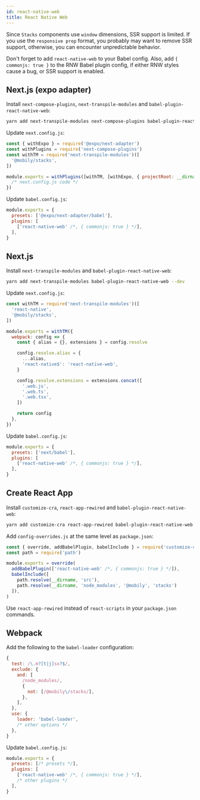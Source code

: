 ```yaml
---
id: react-native-web
title: React Native Web
---
```


Since `Stacks` components use `window` dimensions, SSR support is limited. If you use the `responsive prop` format, you probably may want to remove SSR support, otherwise, you can encounter unpredictable behavior.

Don't forget to add `react-native-web` to your Babel config. Also, add `{ commonjs: true }` to the RNW Babel plugin config, if either RNW styles cause a bug, or SSR support is enabled.

## Next.js (expo adapter)

Install `next-compose-plugins`, `next-transpile-modules` and `babel-plugin-react-native-web`:

```bash
yarn add next-transpile-modules next-compose-plugins babel-plugin-react-native-web --dev
```

Update `next.config.js`:

```js
const { withExpo } = require('@expo/next-adapter')
const withPlugins = require('next-compose-plugins')
const withTM = require('next-transpile-modules')([
  '@mobily/stacks',
])

module.exports = withPlugins([withTM, [withExpo, { projectRoot: __dirname }]], {
  /* next.config.js code */
})
```

Update `babel.config.js`:

```js
module.exports = {
  presets: ['@expo/next-adapter/babel'],
  plugins: [
    ['react-native-web' /*, { commonjs: true } */],
  ],
}
```

## Next.js

Install `next-transpile-modules` and `babel-plugin-react-native-web`:

```bash
yarn add next-transpile-modules babel-plugin-react-native-web --dev
```

Update `next.config.js`:

```js
const withTM = require('next-transpile-modules')([
  'react-native',
  '@mobily/stacks',
])

module.exports = withTM({
  webpack: config => {
    const { alias = {}, extensions } = config.resolve

    config.resolve.alias = {
      ...alias,
      'react-native$': 'react-native-web',
    }

    config.resolve.extensions = extensions.concat([
      '.web.js',
      '.web.ts',
      '.web.tsx',
    ])

    return config
  },
})
```

Update `babel.config.js`:

```js
module.exports = {
  presets: ['next/babel'],
  plugins: [
    ['react-native-web' /*, { commonjs: true } */],
  ],
}
```

## Create React App

Install `customize-cra`, `react-app-rewired` and `babel-plugin-react-native-web`:

```sh
yarn add customize-cra react-app-rewired babel-plugin-react-native-web --dev
```

Add `config-overrides.js` at the same level as `package.json`:

```js
const { override, addBabelPlugin, babelInclude } = require('customize-cra')
const path = require('path')

module.exports = override(
  addBabelPlugin(['react-native-web' /*, { commonjs: true } */]),
  babelInclude([
    path.resolve(__dirname, 'src'),
    path.resolve(__dirname, 'node_modules', '@mobily', 'stacks')
  ]),
)
```

Use `react-app-rewired` instead of `react-scripts` in your `package.json` commands.

## Webpack

Add the following to the `babel-loader` configuration:

```js
{
  test: /\.m?[t|j]sx?$/,
  exclude: {
    and: [
      /node_modules/,
      {
        not: [/@mobily\/stacks/],
      },
    ],
  },
  use: {
    loader: 'babel-loader',
    /* other options */
  },
}
```

Update `babel.config.js`:

```js
module.exports = {
  presets: [/* presets */],
  plugins: [
    ['react-native-web' /*, { commonjs: true } */],
    /* other plugins */
  ],
}
```
